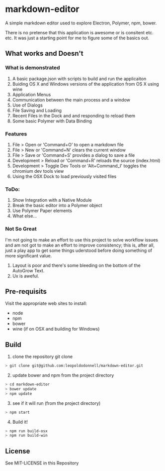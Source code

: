 # markdown-editor
A simple markdown editor used to explore Electron, Polymer, npm, bower.

There is no pretense that this application is awesome or is consitent etc. etc. It was just
a starting point for me to figure some of the basics out.

## What works and Doesn't

### What is demonstrated

1. A basic package.json with scripts to build and run the applicaiton
1. Buiding OS X and Windows versions of the application from OS X using wine
1. Application Menus
1. Communication between the main process and a window
1. Use of Dialogs
1. File Saving and Loading
1. Recent Files in the Dock and and responding to reload them
1. Some basic Polymer with Data Binding

### Features

1. File > Open or 'Command+O' to open a markdown file
1. File > New or 'Command+N' clears the current window
1. File > Save or 'Command+S' provides a dialog to save a file
1. Development > Reload or 'Command+R' reloads the source (index.html)
1. Development > Toggle Dev Tools or 'Alt+Command_I' toggles the chromium dev tools view
1. Using the OSX Dock to load previously visited files

### ToDo:

1. Show Integration with a Native Module
1. Break the basic editor into a Polymer object
1. Use Polymer Paper elements
1. What else...

### Not So Great

I'm not going to make an effort to use this project to solve workflow issues and am not got
to make an effort to improve consistency; this is, after all, just a play app to get some things
uderstood before doing something of more significant value.

1. Layout is poor and there's some bleeding on the bottom of the AutoGrow Text.
1. Ux is aweful.

## Pre-requisits

Visit the appropriate web sites to install:

* node
* npm
* bower
* wine (if on OSX and building for Windows)

## Build

1. clone the repository git clone
```bash
> git clone git@github.com:leopoldodonnell/markdown-editor.git
```
2. update bower and npm from the project directory
```bash
> cd markdown-editor
> bower update
> npm update
```
3. see if it will run (from the project directory)
```bash
> npm start
```
4. Build it!
```bash
> npm run build-osx
> npm run build-win
```

## License

 See MIT-LICENSE in this Repository

